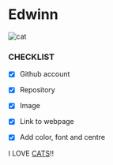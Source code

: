 # Edwinn

![cat](https://i.pinimg.com/474x/65/11/b7/6511b73fd51f054d5daa2720dbaf38a8--ugly-dogs-pet-pictures.jpg)
  
### CHECKLIST

- [x] Github account

- [x] Repository 

- [x] Image
  
- [x] Link to webpage

- [x] Add color, font and centre

I LOVE 
[CATS](https://edwinnwong.github.io/Max/)!!

  
